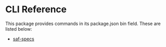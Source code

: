 # CLI Reference

This package provides commands in its package.json bin field. These are listed below:

- [saf-specs](./saf-specs.md)
